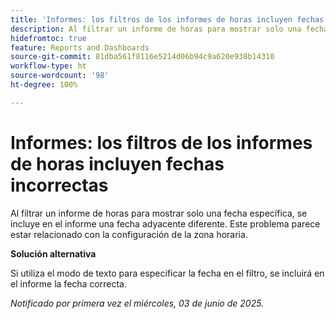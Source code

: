 ```yaml
---
title: 'Informes: los filtros de los informes de horas incluyen fechas incorrectas'
description: Al filtrar un informe de horas para mostrar solo una fecha específica, se incluye en el informe una fecha adyacente diferente. Este problema parece estar relacionado con la configuración de la zona horaria.
hidefromtoc: true
feature: Reports and Dashboards
source-git-commit: 81dba561f8116e5214d06b94c9a620e938b14310
workflow-type: ht
source-wordcount: '98'
ht-degree: 100%

---
```


# Informes: los filtros de los informes de horas incluyen fechas incorrectas

Al filtrar un informe de horas para mostrar solo una fecha específica, se incluye en el informe una fecha adyacente diferente. Este problema parece estar relacionado con la configuración de la zona horaria.

**Solución alternativa**

Si utiliza el modo de texto para especificar la fecha en el filtro, se incluirá en el informe la fecha correcta.

_Notificado por primera vez el miércoles, 03 de junio de 2025._